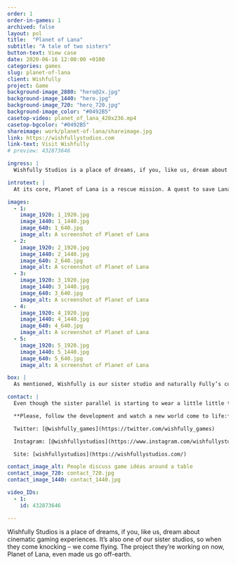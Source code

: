 ```yaml
---
order: 1
order-in-games: 1
archived: false
layout: pol
title:  "Planet of Lana"
subtitle: "A tale of two sisters"
button-text: View case
date: 2020-06-16 12:00:00 +0100
categories: games
slug: planet-of-lana
client: Wishfully
project: Game
background-image_2880: "hero@2x.jpg"
background-image_1440: "hero.jpg"
background-image_720: "hero_720.jpg"
background-image_color: "#0492B5"
casetop-video: planet_of_lana_420x236.mp4
casetop-bgcolor: "#0492B5"
shareimage: work/planet-of-lana/shareimage.jpg
link: https://wishfullystudios.com
link-text: Visit Wishfully
# preview: 432873646

ingress: |
  Wishfully Studios is a place of dreams, if you, like us, dream about cinematic gaming experiences. It’s also one of our sister studios, so when they come knocking – we come flying. The project they’re working on now, Planet of Lana, even made us go off-earth.

introtext: |
  At its core, Planet of Lana is a rescue mission. A quest to save Lana’s older sister from a newly-arrived army of sinister machines on the far side of a mysterious, extragalactic planet. And if you think that the planet is strange, you should see the creatures that inhabits it. Needles to say, we can’t wait to show you around (in 2022 when the game is finished for release).

images:
  - 1:
    image_1920: 1_1920.jpg
    image_1440: 1_1440.jpg
    image_640: 1_640.jpg
    image_alt: A screenshot of Planet of Lana
  - 2:
    image_1920: 2_1920.jpg
    image_1440: 2_1440.jpg
    image_640: 2_640.jpg
    image_alt: A screenshot of Planet of Lana
  - 3:
    image_1920: 3_1920.jpg
    image_1440: 3_1440.jpg
    image_640: 3_640.jpg
    image_alt: A screenshot of Planet of Lana
  - 4:
    image_1920: 4_1920.jpg
    image_1440: 4_1440.jpg
    image_640: 4_640.jpg
    image_alt: A screenshot of Planet of Lana
  - 5:
    image_1920: 5_1920.jpg
    image_1440: 5_1440.jpg
    image_640: 5_640.jpg
    image_alt: A screenshot of Planet of Lana

box: |
  As mentioned, Wishfully is our sister studio and naturally Fully’s contribution to the project could best be described as ”sisterly”. Or even ”big sisterly”. We help our artistically superior sibling with the ”boring stuff”. We do structure and frameworks, help out with testing, performance optimization and management. Support programming here, puzzle prototyping there, and even web development when the need arises.

contact: |
  Even though the sister parallel is starting to wear a little little thin, we can’t help but to do one last little one; we are truly bursting with pride over the realization of this project and can’t wait for graduation. 

  **Please, follow the development and watch a new world come to life:**

  Twitter: [@wishfully_games](https://twitter.com/wishfully_games)

  Instagram: [@wishfullystudios](https://www.instagram.com/wishfullystudios/)

  Site: [wishfullystudios](https://wishfullystudios.com/)

contact_image_alt: People discuss game idéas around a table
contact_image_720: contact_720.jpg
contact_image_1440: contact_1440.jpg

video_IDs:
  - 1:
    id: 432873646

---
```

Wishfully Studios is a place of dreams, if you, like us, dream about cinematic gaming experiences. It’s also one of our sister studios, so when they come knocking – we come flying. The project they’re working on now, Planet of Lana, even made us go off-earth.
